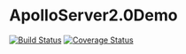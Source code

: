 # ApolloServer2.0Demo 
[![Build Status](https://travis-ci.org/FinalDes/ApolloServer2.0Demo.svg?branch=master)](https://travis-ci.org/FinalDes/ApolloServer2.0Demo)
[![Coverage Status](https://coveralls.io/repos/github/FinalDes/ApolloServer2.0Demo/badge.svg?branch=master)](https://coveralls.io/github/FinalDes/ApolloServer2.0Demo?branch=master)